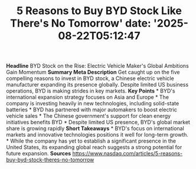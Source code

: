﻿---
title: "5 Reasons to Buy BYD Stock Like There's No Tomorrow'
date: '2025-08-22T05:12:47"
category: "Markets"
summary: ""
slug: "5 reasons to buy byd stock like theres no tomorrow"
source_urls:
  - "https://www.nasdaq.com/articles/5-reasons-buy-byd-stock-theres-no-tomorrow"
seo:
  title: "5 Reasons to Buy BYD Stock Like There's No Tomorrow | Hash n Hedge'
  description: '"
  keywords: ["news", "markets", "brief"]
---
**Headline** BYD Stock on the Rise: Electric Vehicle Maker's Global Ambitions Gain Momentum  **Summary Meta Description** Get caught up on the five compelling reasons to invest in BYD stock, a Chinese electric vehicle manufacturer expanding its presence globally. Despite limited US business operations, BYD is making strides in key markets.  **Key Points**  * BYD's international expansion strategy focuses on Asia and Europe * The company is investing heavily in new technologies, including solid-state batteries * BYD has partnered with major automakers to boost electric vehicle sales * The Chinese government's support for clean energy initiatives benefits BYD * Despite limited US presence, BYD's global market share is growing rapidly  **Short Takeaways**  * BYD's focus on international markets and innovative technologies positions it well for long-term growth. * While the company has yet to establish a significant presence in the United States, its expanding global reach suggests a strong potential for future expansion.  **Sources** https://www.nasdaq.com/articles/5-reasons-buy-byd-stock-theres-no-tomorrow 

